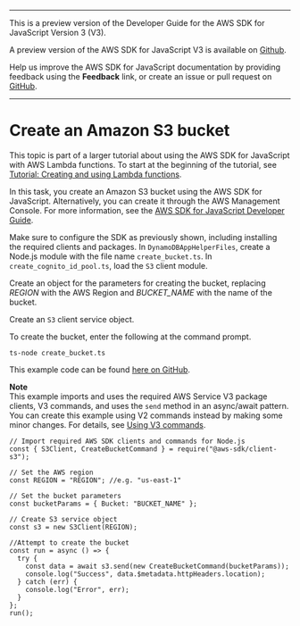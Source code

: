 --------

This is a preview version of the Developer Guide for the AWS SDK for JavaScript Version 3 \(V3\)\.

A preview version of the AWS SDK for JavaScript V3 is available on [Github](https://github.com/aws/aws-sdk-js-v3)\.

Help us improve the AWS SDK for JavaScript documentation by providing feedback using the **Feedback** link, or create an issue or pull request on [GitHub](https://github.com/awsdocs/aws-sdk-for-javascript-v3)\.

--------

# Create an Amazon S3 bucket<a name="s3-crossservices-adddata-create-bucket"></a>

This topic is part of a larger tutorial about using the AWS SDK for JavaScript with AWS Lambda functions\. To start at the beginning of the tutorial, see [Tutorial: Creating and using Lambda functions](https://docs.aws.amazon.com/sdk-for-javascript/v2/developer-guide/sdk-cross-service-example-submitting-data.html)\. 

In this task, you create an Amazon S3 bucket using the AWS SDK for JavaScript\. Alternatively, you can create it through the AWS Management Console\. For more information, see the [AWS SDK for JavaScript Developer Guide](https://docs.aws.amazon.com/AmazonS3/latest/user-guide/create-bucket.html)\. 

Make sure to configure the SDK as previously shown, including installing the required clients and packages\. In `DynamoDBAppHelperFiles`, create a Node\.js module with the file name `create_bucket.ts`\. In `create_cognito_id_pool.ts`, load the `S3` client module\.

Create an object for the parameters for creating the bucket, replacing *REGION* with the AWS Region and *BUCKET\_NAME* with the name of the bucket\.

Create an `S3` client service object\.

To create the bucket, enter the following at the command prompt\.

```
ts-node create_bucket.ts
```

This example code can be found [here on GitHub](https://github.com/awsdocs/aws-doc-sdk-examples/blob/master/javascriptv3/example_code/cross-service/submit-data-app/src/dynamoAppHelperFiles/create-bucket.ts)\.

**Note**  
This example imports and uses the required AWS Service V3 package clients, V3 commands, and uses the `send` method in an async/await pattern\. You can create this example using V2 commands instead by making some minor changes\. For details, see [Using V3 commands](welcome.md#using_v3_commands)\.

```
// Import required AWS SDK clients and commands for Node.js
const { S3Client, CreateBucketCommand } = require("@aws-sdk/client-s3");

// Set the AWS region
const REGION = "REGION"; //e.g. "us-east-1"

// Set the bucket parameters
const bucketParams = { Bucket: "BUCKET_NAME" };

// Create S3 service object
const s3 = new S3Client(REGION);

//Attempt to create the bucket
const run = async () => {
  try {
    const data = await s3.send(new CreateBucketCommand(bucketParams));
    console.log("Success", data.$metadata.httpHeaders.location);
  } catch (err) {
    console.log("Error", err);
  }
};
run();
```